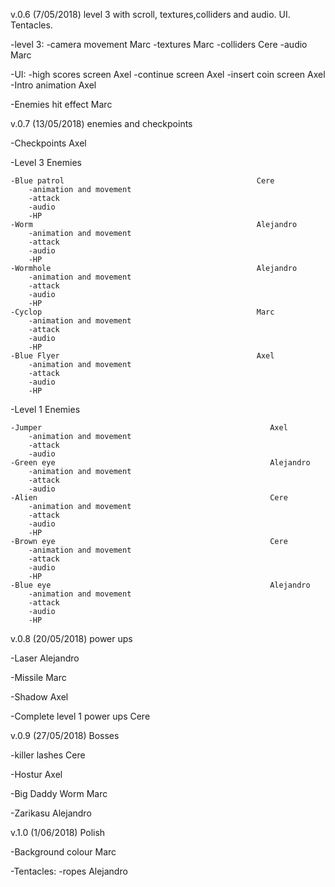 v.0.6 (7/05/2018) level 3 with scroll, textures,colliders and audio. UI. Tentacles.

-level 3:
	-camera movement                         Marc
	-textures                                Marc
	-colliders                               Cere
	-audio                                   Marc

-UI:
	-high scores screen                      Axel
	-continue screen                         Axel
 	-insert coin screen                      Axel
	-Intro animation                         Axel

-Enemies hit effect                              Marc
	
	

v.0.7 (13/05/2018) enemies and checkpoints


-Checkpoints                                           Axel

-Level 3 Enemies

	-Blue patrol                                           Cere                 
		-animation and movement
		-attack
		-audio
		-HP
	-Worm                                                  Alejandro
		-animation and movement
		-attack
		-audio
		-HP
	-Wormhole                                              Alejandro
		-animation and movement
		-attack
		-audio
		-HP
	-Cyclop                                                Marc
		-animation and movement
		-attack
		-audio
		-HP
	-Blue Flyer                                            Axel
		-animation and movement
		-attack
		-audio
		-HP

-Level 1 Enemies

	-Jumper                                                   Axel
		-animation and movement
		-attack
		-audio
	-Green eye                                                Alejandro          
		-animation and movement
		-attack
		-audio
	-Alien                                                    Cere
		-animation and movement
		-attack
		-audio
		-HP
	-Brown eye                                                Cere
		-animation and movement
		-attack
		-audio
		-HP
	-Blue eye                                                 Alejandro 
		-animation and movement
		-attack
		-audio
		-HP
	

v.0.8 (20/05/2018) power ups

-Laser                                                       Alejandro

-Missile                                                     Marc

-Shadow                                                      Axel

-Complete level 1 power ups                                  Cere


v.0.9 (27/05/2018) Bosses

-killer lashes                                               Cere

-Hostur                                                      Axel

-Big Daddy Worm                                              Marc

-Zarikasu                                                    Alejandro

v.1.0 (1/06/2018) Polish

-Background colour                                           Marc

-Tentacles:
	-ropes                                               Alejandro
